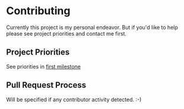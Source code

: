 # Contributing
Currently this project is my personal endeavor. But if you'd like to help please see project priorities and contact me first.

## Project Priorities
See priorities in [first milestone](https://github.com/YevgenNabokov/ForgedOnce/milestone/1)
## Pull Request Process
Will be specified if any contributor activity detected. :-)
